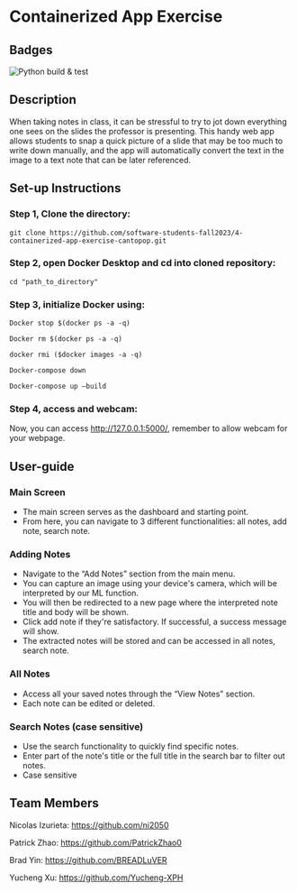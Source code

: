 # Containerized App Exercise

## Badges

![Python build & test](https://github.com/software-students-fall2023/4-containerized-app-exercise-cantopop/actions/workflows/containerized-app.yml/badge.svg) 


## Description

When taking notes in class, it can be stressful to try to jot down everything one sees on the slides the professor is presenting. This handy web app allows students to snap a quick picture of a slide that may be too much to write down manually, and the app will automatically convert the text in the image to a text note that can be later referenced. 


## Set-up Instructions

### Step 1, Clone the directory:
```
git clone https://github.com/software-students-fall2023/4-containerized-app-exercise-cantopop.git
```
### Step 2, open Docker Desktop and cd into cloned repository:
```
cd "path_to_directory"
```
### Step 3, initialize Docker using:
```
Docker stop $(docker ps -a -q)

Docker rm $(docker ps -a -q)

docker rmi ($docker images -a -q)

Docker-compose down

Docker-compose up —build
```
### Step 4, access and webcam:

Now, you can access http://127.0.0.1:5000/, remember to allow webcam for your webpage.


## User-guide

### Main Screen
- The main screen serves as the dashboard and starting point.
- From here, you can navigate to 3 different functionalities: all notes, add note, search note.

### Adding Notes
- Navigate to the “Add Notes” section from the main menu.
- You can capture an image using your device's camera, which will be interpreted by our ML function.
- You will then be redirected to a new page where the interpreted note title and body will be shown.
- Click add note if they're satisfactory. If successful, a success message will show.
- The extracted notes will be stored and can be accessed in all notes, search note.

### All Notes
- Access all your saved notes through the “View Notes” section.
- Each note can be edited or deleted.

### Search Notes (case sensitive)
- Use the search functionality to quickly find specific notes.
- Enter part of the note's title or the full title in the search bar to filter out notes.
- Case sensitive


## Team Members

Nicolas Izurieta: https://github.com/ni2050

Patrick Zhao: https://github.com/PatrickZhao0

Brad Yin: https://github.com/BREADLuVER

Yucheng Xu: https://github.com/Yucheng-XPH
